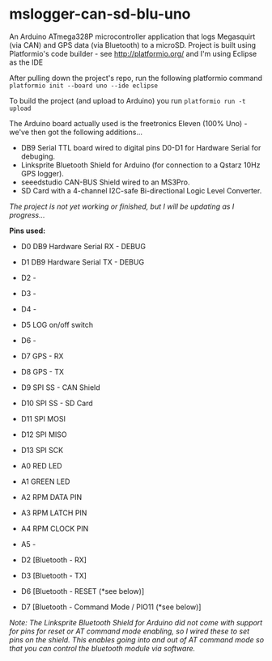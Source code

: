 # mslogger-can-sd-blu-uno

An Arduino ATmega328P microcontroller application that logs Megasquirt (via CAN) and GPS data (via Bluetooth) to a microSD. Project is built using Platformio's code builder - see http://platformio.org/ and I'm using Eclipse as the IDE

After pulling down the project's repo, run the following platformio command
`platformio init --board uno --ide eclipse`

To build the project (and upload to Arduino) you run `platformio run -t upload`

The Arduino board actually used is the freetronics Eleven (100% Uno) - we've then got the following additions...

* DB9 Serial TTL board wired to digital pins D0-D1 for Hardware Serial for debuging.
* Linksprite Bluetooth Shield for Arduino (for connection to a Qstarz 10Hz GPS logger).
* seeedstudio CAN-BUS Shield wired to an MS3Pro.
* SD Card with a 4-channel I2C-safe Bi-directional Logic Level Converter.

*The project is not yet working or finished, but I will be updating as I progress...*

**Pins used:**
* D0 DB9 Hardware Serial RX - DEBUG 
* D1 DB9 Hardware Serial TX - DEBUG 
* D2 -  
* D3 -
* D4 -
* D5 LOG on/off switch
* D6 - 
* D7 GPS - RX
* D8 GPS - TX
* D9 SPI SS - CAN Shield
* D10 SPI SS - SD Card
* D11 SPI MOSI
* D12 SPI MISO
* D13 SPI SCK
* A0 RED LED
* A1 GREEN LED
* A2 RPM DATA PIN
* A3 RPM LATCH PIN
* A4 RPM CLOCK PIN
* A5 -

* D2 [Bluetooth - RX]  
* D3 [Bluetooth - TX]
* D6 [Bluetooth - RESET (*see below)] 
* D7 [Bluetooth - Command Mode / PIO11 (*see below)]

*Note: The Linksprite Bluetooth Shield for Arduino did not come with support for pins for reset or AT command mode enabling, so I wired these to set pins on the shield. This enables going into and out of AT command mode so that you can control the bluetooth module via software.*
